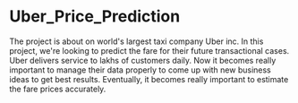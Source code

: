 # Uber_Price_Prediction
 The project is about on world's largest taxi company Uber inc. In this project, we're looking to predict the fare for their future transactional cases. Uber delivers service to lakhs of customers daily. Now it becomes really important to manage their data properly to come up with new business ideas to get best results. Eventually, it becomes really important to estimate the fare prices accurately.
